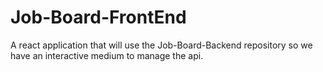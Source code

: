 # Job-Board-FrontEnd
A react application that will use the Job-Board-Backend repository so we have an interactive medium to manage the api.
